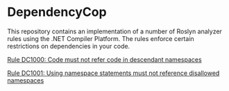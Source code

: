 # DependencyCop

This repository contains an implementation of a number of Roslyn analyzer rules using the .NET Compiler Platform. The rules enforce certain restrictions on dependencies in your code.

[Rule DC1000: Code must not refer code in descendant namespaces](./Documentation/DC1000.md)

[Rule DC1001: Using namespace statements must not reference disallowed namespaces](./Documentation/DC1001.md)

